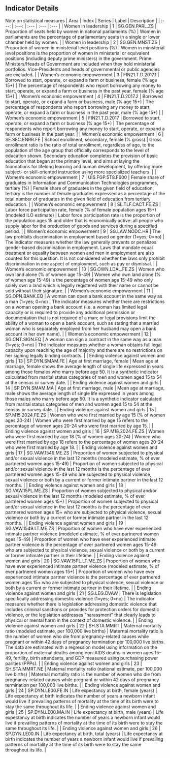 ## Indicator Details
Note on statistical measures
| Area | Index | Series | Label | Description |
| :---: | :---: | :--- | :--- | :--- |
| Women in leadership | 1 | SG.GEN.PARL.ZS | Proportion of seats held by women in national parliaments (%) | Women in parliaments are the percentage of parliamentary seats in a single or lower chamber held by women. |
| Women in leadership | 2 | SG.GEN.MNST.ZS | Proportion of women in ministerial level positions (%) | Women in ministerial level positions is the proportion of women in ministerial or equivalent positions (including deputy prime ministers) in the government. Prime Ministers/Heads of Government are included when they hold ministerial portfolios. Vice-Presidents and heads of governmental or public agencies are excluded. |
| Women’s economic empowerment | 3 | FIN21.T.D.2017.1 | Borrowed to start, operate, or expand a farm or business, female (% age 15+) | The percentage of respondents who report borrowing any money to start, operate, or expand a farm or business in the past year, female (% age 15+) |
| Women’s economic empowerment | 4 | FIN21.T.D.2017.2 | Borrowed to start, operate, or expand a farm or business, male (% age 15+) | The percentage of respondents who report borrowing any money to start, operate, or expand a farm or business in the past year, male (% age 15+) |
| Women’s economic empowerment | 5 | FIN21.T.D.2017 | Borrowed to start, operate, or expand a farm or business (% age 15+) | The percentage of respondents who report borrowing any money to start, operate, or expand a farm or business in the past year. |
| Women’s economic empowerment | 6 | SE.SEC.ENRR.FE | School enrollment, secondary, female (% gross) | Gross enrollment ratio is the ratio of total enrollment, regardless of age, to the population of the age group that officially corresponds to the level of education shown. Secondary education completes the provision of basic education that began at the primary level, and aims at laying the foundations for lifelong learning and human development, by offering more subject- or skill-oriented instruction using more specialized teachers. |
| Women’s economic empowerment | 7 | UIS.FGP.5T8.F600 | Female share of graduates in Information and Communication Technologies programmes, tertiary (%) | Female share of graduates in the given field of education, tertiary is the number of female graduates expressed as a percentage of the total number of graduates in the given field of education from tertiary education. |
| Women’s economic empowerment | 8 | SL.TLF.CACT.FE.ZS | Labor force participation rate, female (% of female population ages 15+) (modeled ILO estimate) | Labor force participation rate is the proportion of the population ages 15 and older that is economically active: all people who supply labor for the production of goods and services during a specified period. |
| Women’s economic empowerment | 9 | SG.LAW.NODC.HR | The law prohibits discrimination in employment based on gender (1=yes; 0=no) | The indicator measures whether the law generally prevents or penalizes gender-based discrimination in employment. Laws that mandate equal treatment or equality between women and men in employment are also counted for this question. It is not considered whether the laws only prohibit discrimination in one aspect of employment, such as pay or dismissal. |
| Women’s economic empowerment | 10 | SG.OWN.LDAL.FE.ZS | Women who own land alone (% of women age 15-49) | Women who own land alone (% of women age 15-49) is the percentage of women age 15-49 who only solely own a land which is legally registered with their name or cannot be sold without their signature. |
| Women’s economic empowerment | 11 | SG.OPN.BANK.EQ | A woman can open a bank account in the same way as a man (1=yes; 0=no) | The indicator measures whether there are restrictions on a woman opening a bank account (i.e. a woman has limited legal capacity or is required to provide any additional permission or documentation that is not required of a man; or legal provisions limit the ability of a woman to open a bank account, such as stating that a married woman who is separately employed from her husband may open a bank account in her own name). |
| Women’s economic empowerment | 12 | SG.CNT.SIGN.EQ | A woman can sign a contract in the same way as a man (1=yes; 0=no) | The indicator measures whether a woman obtains full legal capacity upon reaching the age of majority and there are no restrictions on her signing legally binding contracts. |
| Ending violence against women and girls | 13 | SP.DYN.SMAM.FE | Age at first marriage, female | Mean age at marriage, female shows the average length of single life expressed in years among those females who marry before age 50. It is a synthetic indicator calculated from marital status categories of men and women aged 15 to 54 at the census or survey date. |
| Ending violence against women and girls | 14 | SP.DYN.SMAM.MA | Age at first marriage, male | Mean age at marriage, male shows the average length of single life expressed in years among those males who marry before age 50. It is a synthetic indicator calculated from marital status categories of men and women aged 15 to 54 at the census or survey date. |
| Ending violence against women and girls | 15 | SP.M15.2024.FE.ZS | Women who were first married by age 15 (% of women ages 20-24) | Women who were first married by age 15 refers to the percentage of women ages 20-24 who were first married by age 15. |
| Ending violence against women and girls | 16 | SP.M18.2024.FE.ZS | Women who were first married by age 18 (% of women ages 20-24) | Women who were first married by age 18 refers to the percentage of women ages 20-24 who were first married by age 18. |
| Ending violence against women and girls | 17 | SG.VAW.1549.ME.ZS | Proportion of women subjected to physical and/or sexual violence in the last 12 months (modeled estimate, % of ever partnered women ages 15-49) | Proportion of women subjected to physical and/or sexual violence in the last 12 months is the percentage of ever partnered women ages 15-49 who are subjected to physical violence, sexual violence or both by a current or former intimate partner in the last 12 months. |
| Ending violence against women and girls | 18 | SG.VAW.15PL.ME.ZS | Proportion of women subjected to physical and/or sexual violence in the last 12 months (modeled estimate, % of ever partnered women ages 15+) | Proportion of women subjected to physical and/or sexual violence in the last 12 months is the percentage of ever partnered women ages 15+  who are subjected to physical violence, sexual violence or both by a current or former intimate partner in the last 12 months. |
| Ending violence against women and girls | 19 | SG.VAW.1549.LT.ME.ZS | Proportion of women who have ever experienced intimate partner violence (modeled estimate, % of ever partnered women ages 15-49) | Proportion of women who have ever experienced intimate partner violence is the percentage of ever partnered women ages 15-49 who are subjected to physical violence, sexual violence or both by a current or former intimate partner in their lifetime. |
| Ending violence against women and girls | 20 | SG.VAW.15PL.LT.ME.ZS | Proportion of women who have ever experienced intimate partner violence (modeled estimate, % of ever partnered women ages 15+) | Proportion of women who have ever experienced intimate partner violence is the percentage of ever partnered women ages 15+ who are subjected to physical violence, sexual violence or both by a current or former intimate partner in their lifetime. |
| Ending violence against women and girls | 21 | SG.LEG.DVAW | There is legislation specifically addressing domestic violence (1=yes; 0=no) | The indicator measures whether there is legislation addressing domestic violence that includes criminal sanctions or provides for protection orders for domestic violence, or the legislation addresses "harassment" that clearly leads to physical or mental harm in the context of domestic violence. |
| Ending violence against women and girls | 22 | SH.STA.MMRT | Maternal mortality ratio (modeled estimate, per 100,000 live births) | Maternal mortality ratio is the number of women who die from pregnancy-related causes while pregnant or within 42 days of pregnancy termination per 100,000 live births. The data are estimated with a regression model using information on the proportion of maternal deaths among non-AIDS deaths in women ages 15-49, fertility, birth attendants, and GDP measured using purchasing power parities (PPPs). |
| Ending violence against women and girls | 23 | SH.STA.MMRT.NE | Maternal mortality ratio (national estimate, per 100,000 live births) | Maternal mortality ratio is the number of women who die from pregnancy-related causes while pregnant or within 42 days of pregnancy termination per 100,000 live births. |
| Ending violence against women and girls | 24 | SP.DYN.LE00.FE.IN | Life expectancy at birth, female (years) | Life expectancy at birth indicates the number of years a newborn infant would live if prevailing patterns of mortality at the time of its birth were to stay the same throughout its life. |
| Ending violence against women and girls | 25 | SP.DYN.LE00.MA.IN | Life expectancy at birth, male (years) | Life expectancy at birth indicates the number of years a newborn infant would live if prevailing patterns of mortality at the time of its birth were to stay the same throughout its life. |
| Ending violence against women and girls | 26 | SP.DYN.LE00.IN | Life expectancy at birth, total (years) | Life expectancy at birth indicates the number of years a newborn infant would live if prevailing patterns of mortality at the time of its birth were to stay the same throughout its life. |
